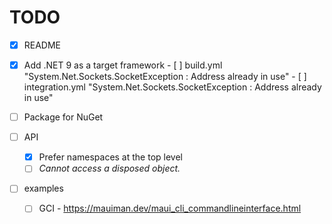 # TODO

- [x] README
- [x] Add .NET 9 as a target framework
      - [ ] build.yml "System.Net.Sockets.SocketException : Address already in use"
      - [ ] integration.yml "System.Net.Sockets.SocketException : Address already in use"

- [ ] Package for NuGet
- [ ] API
    - [x] Prefer namespaces at the top level
    - [ ] _Cannot access a disposed object._

- [ ] examples
    - [ ] GCI
          - https://mauiman.dev/maui_cli_commandlineinterface.html


